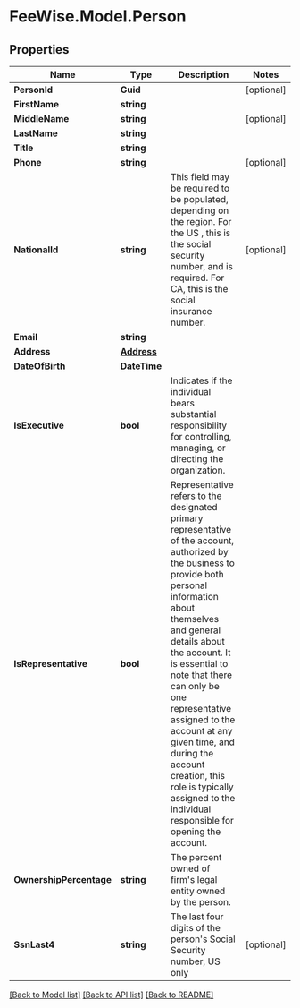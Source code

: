 # FeeWise.Model.Person

## Properties

Name | Type | Description | Notes
------------ | ------------- | ------------- | -------------
**PersonId** | **Guid** |  | [optional] 
**FirstName** | **string** |  | 
**MiddleName** | **string** |  | [optional] 
**LastName** | **string** |  | 
**Title** | **string** |  | 
**Phone** | **string** |  | [optional] 
**NationalId** | **string** | This field may be required to be populated, depending on the region.  For the US , this is the social security number, and is required. For CA, this is the social insurance number.  | [optional] 
**Email** | **string** |  | 
**Address** | [**Address**](Address.md) |  | 
**DateOfBirth** | **DateTime** |  | 
**IsExecutive** | **bool** | Indicates if the individual bears substantial responsibility for controlling, managing, or directing the organization. | 
**IsRepresentative** | **bool** | Representative refers to the designated primary representative of the account, authorized by the business to provide both personal information about themselves and general details about the account. It is essential to note that there can only be one representative assigned to the account at any given time, and during the account creation, this role is typically assigned to the individual responsible for opening the account. | 
**OwnershipPercentage** | **string** | The percent owned of firm&#39;s legal entity owned by the person. | 
**SsnLast4** | **string** | The last four digits of the person&#39;s Social Security number, US only | [optional] 

[[Back to Model list]](../README.md#documentation-for-models) [[Back to API list]](../README.md#documentation-for-api-endpoints) [[Back to README]](../README.md)

